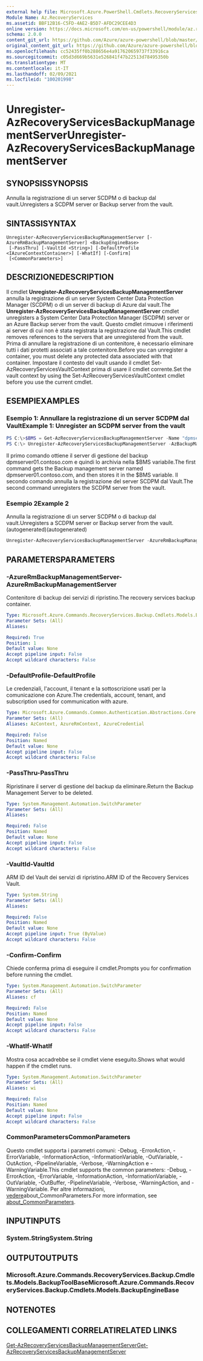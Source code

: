 ```yaml
---
external help file: Microsoft.Azure.PowerShell.Cmdlets.RecoveryServices.Backup.dll-Help.xml
Module Name: Az.RecoveryServices
ms.assetid: BBF12B16-C5FD-4AE2-B5D7-AFDC29CEE4D3
online version: https://docs.microsoft.com/en-us/powershell/module/az.recoveryservices/unregister-azrecoveryservicesbackupmanagementserver
schema: 2.0.0
content_git_url: https://github.com/Azure/azure-powershell/blob/master/src/RecoveryServices/RecoveryServices/help/Unregister-AzRecoveryServicesBackupManagementServer.md
original_content_git_url: https://github.com/Azure/azure-powershell/blob/master/src/RecoveryServices/RecoveryServices/help/Unregister-AzRecoveryServicesBackupManagementServer.md
ms.openlocfilehash: cc52435ff0b288656e4a917620659737f33916ca
ms.sourcegitcommit: c05d3d669b5631e526841f47b22513d78495350b
ms.translationtype: MT
ms.contentlocale: it-IT
ms.lasthandoff: 02/09/2021
ms.locfileid: "100201998"
---
```

# <span data-ttu-id="9ab5f-101">Unregister-AzRecoveryServicesBackupManagementServer</span><span class="sxs-lookup"><span data-stu-id="9ab5f-101">Unregister-AzRecoveryServicesBackupManagementServer</span></span>

## <span data-ttu-id="9ab5f-102">SYNOPSIS</span><span class="sxs-lookup"><span data-stu-id="9ab5f-102">SYNOPSIS</span></span>
<span data-ttu-id="9ab5f-103">Annulla la registrazione di un server SCDPM o di backup dal vault.</span><span class="sxs-lookup"><span data-stu-id="9ab5f-103">Unregisters a SCDPM server or Backup server from the vault.</span></span>

## <span data-ttu-id="9ab5f-104">SINTASSI</span><span class="sxs-lookup"><span data-stu-id="9ab5f-104">SYNTAX</span></span>

```
Unregister-AzRecoveryServicesBackupManagementServer [-AzureRmBackupManagementServer] <BackupEngineBase>
 [-PassThru] [-VaultId <String>] [-DefaultProfile <IAzureContextContainer>] [-WhatIf] [-Confirm]
 [<CommonParameters>]
```

## <span data-ttu-id="9ab5f-105">DESCRIZIONE</span><span class="sxs-lookup"><span data-stu-id="9ab5f-105">DESCRIPTION</span></span>
<span data-ttu-id="9ab5f-106">Il cmdlet **Unregister-AzRecoveryServicesBackupManagementServer** annulla la registrazione di un server System Center Data Protection Manager (SCDPM) o di un server di backup di Azure dal vault.</span><span class="sxs-lookup"><span data-stu-id="9ab5f-106">The **Unregister-AzRecoveryServicesBackupManagementServer** cmdlet unregisters a System Center Data Protection Manager (SCDPM) server or an Azure Backup server from the vault.</span></span>
<span data-ttu-id="9ab5f-107">Questo cmdlet rimuove i riferimenti ai server di cui non è stata registrata la registrazione dal Vault.</span><span class="sxs-lookup"><span data-stu-id="9ab5f-107">This cmdlet removes references to the servers that are unregistered from the vault.</span></span>
<span data-ttu-id="9ab5f-108">Prima di annullare la registrazione di un contenitore, è necessario eliminare tutti i dati protetti associati a tale contenitore.</span><span class="sxs-lookup"><span data-stu-id="9ab5f-108">Before you can unregister a container, you must delete any protected data associated with that container.</span></span>
<span data-ttu-id="9ab5f-109">Impostare il contesto del vault usando il cmdlet Set-AzRecoveryServicesVaultContext prima di usare il cmdlet corrente.</span><span class="sxs-lookup"><span data-stu-id="9ab5f-109">Set the vault context by using the Set-AzRecoveryServicesVaultContext cmdlet before you use the current cmdlet.</span></span>

## <span data-ttu-id="9ab5f-110">ESEMPI</span><span class="sxs-lookup"><span data-stu-id="9ab5f-110">EXAMPLES</span></span>

### <span data-ttu-id="9ab5f-111">Esempio 1: Annullare la registrazione di un server SCDPM dal Vault</span><span class="sxs-lookup"><span data-stu-id="9ab5f-111">Example 1: Unregister an SCDPM server from the vault</span></span>
```powershell
PS C:\>$BMS = Get-AzRecoveryServicesBackupManagementServer -Name "dpmserver01.contoso.com"
PS C:\> Unregister-AzRecoveryServicesBackupManagementServer -AzBackupManagementServer $BMS
```

<span data-ttu-id="9ab5f-112">Il primo comando ottiene il server di gestione del backup dpmserver01.contoso.com e quindi lo archivia nella $BMS variabile.</span><span class="sxs-lookup"><span data-stu-id="9ab5f-112">The first command gets the Backup management server named dpmserver01.contoso.com, and then stores it in the $BMS variable.</span></span>
<span data-ttu-id="9ab5f-113">Il secondo comando annulla la registrazione del server SCDPM dal Vault.</span><span class="sxs-lookup"><span data-stu-id="9ab5f-113">The second command unregisters the SCDPM server from the vault.</span></span>

### <span data-ttu-id="9ab5f-114">Esempio 2</span><span class="sxs-lookup"><span data-stu-id="9ab5f-114">Example 2</span></span>

<span data-ttu-id="9ab5f-115">Annulla la registrazione di un server SCDPM o di backup dal vault.</span><span class="sxs-lookup"><span data-stu-id="9ab5f-115">Unregisters a SCDPM server or Backup server from the vault.</span></span> <span data-ttu-id="9ab5f-116">(autogenerated)</span><span class="sxs-lookup"><span data-stu-id="9ab5f-116">(autogenerated)</span></span>

```powershell <!-- Aladdin Generated Example --> 
Unregister-AzRecoveryServicesBackupManagementServer -AzureRmBackupManagementServer <BackupEngineBase> -VaultId $vault.ID
```

## <span data-ttu-id="9ab5f-117">PARAMETERS</span><span class="sxs-lookup"><span data-stu-id="9ab5f-117">PARAMETERS</span></span>

### <span data-ttu-id="9ab5f-118">-AzureRmBackupManagementServer</span><span class="sxs-lookup"><span data-stu-id="9ab5f-118">-AzureRmBackupManagementServer</span></span>
<span data-ttu-id="9ab5f-119">Contenitore di backup dei servizi di ripristino.</span><span class="sxs-lookup"><span data-stu-id="9ab5f-119">The recovery services backup container.</span></span>

```yaml
Type: Microsoft.Azure.Commands.RecoveryServices.Backup.Cmdlets.Models.BackupEngineBase
Parameter Sets: (All)
Aliases:

Required: True
Position: 1
Default value: None
Accept pipeline input: False
Accept wildcard characters: False
```

### <span data-ttu-id="9ab5f-120">-DefaultProfile</span><span class="sxs-lookup"><span data-stu-id="9ab5f-120">-DefaultProfile</span></span>
<span data-ttu-id="9ab5f-121">Le credenziali, l'account, il tenant e la sottoscrizione usati per la comunicazione con Azure.</span><span class="sxs-lookup"><span data-stu-id="9ab5f-121">The credentials, account, tenant, and subscription used for communication with azure.</span></span>

```yaml
Type: Microsoft.Azure.Commands.Common.Authentication.Abstractions.Core.IAzureContextContainer
Parameter Sets: (All)
Aliases: AzContext, AzureRmContext, AzureCredential

Required: False
Position: Named
Default value: None
Accept pipeline input: False
Accept wildcard characters: False
```

### <span data-ttu-id="9ab5f-122">-PassThru</span><span class="sxs-lookup"><span data-stu-id="9ab5f-122">-PassThru</span></span>
<span data-ttu-id="9ab5f-123">Ripristinare il server di gestione del backup da eliminare.</span><span class="sxs-lookup"><span data-stu-id="9ab5f-123">Return the Backup Management Server to be deleted.</span></span>

```yaml
Type: System.Management.Automation.SwitchParameter
Parameter Sets: (All)
Aliases:

Required: False
Position: Named
Default value: None
Accept pipeline input: False
Accept wildcard characters: False
```

### <span data-ttu-id="9ab5f-124">-VaultId</span><span class="sxs-lookup"><span data-stu-id="9ab5f-124">-VaultId</span></span>
<span data-ttu-id="9ab5f-125">ARM ID del Vault dei servizi di ripristino.</span><span class="sxs-lookup"><span data-stu-id="9ab5f-125">ARM ID of the Recovery Services Vault.</span></span>

```yaml
Type: System.String
Parameter Sets: (All)
Aliases:

Required: False
Position: Named
Default value: None
Accept pipeline input: True (ByValue)
Accept wildcard characters: False
```

### <span data-ttu-id="9ab5f-126">-Confirm</span><span class="sxs-lookup"><span data-stu-id="9ab5f-126">-Confirm</span></span>
<span data-ttu-id="9ab5f-127">Chiede conferma prima di eseguire il cmdlet.</span><span class="sxs-lookup"><span data-stu-id="9ab5f-127">Prompts you for confirmation before running the cmdlet.</span></span>

```yaml
Type: System.Management.Automation.SwitchParameter
Parameter Sets: (All)
Aliases: cf

Required: False
Position: Named
Default value: None
Accept pipeline input: False
Accept wildcard characters: False
```

### <span data-ttu-id="9ab5f-128">-WhatIf</span><span class="sxs-lookup"><span data-stu-id="9ab5f-128">-WhatIf</span></span>
<span data-ttu-id="9ab5f-129">Mostra cosa accadrebbe se il cmdlet viene eseguito.</span><span class="sxs-lookup"><span data-stu-id="9ab5f-129">Shows what would happen if the cmdlet runs.</span></span> 

```yaml
Type: System.Management.Automation.SwitchParameter
Parameter Sets: (All)
Aliases: wi

Required: False
Position: Named
Default value: None
Accept pipeline input: False
Accept wildcard characters: False
```

### <span data-ttu-id="9ab5f-130">CommonParameters</span><span class="sxs-lookup"><span data-stu-id="9ab5f-130">CommonParameters</span></span>
<span data-ttu-id="9ab5f-131">Questo cmdlet supporta i parametri comuni: -Debug, -ErrorAction, -ErrorVariable, -InformationAction, -InformationVariable, -OutVariable, -OutAction, -PipelineVariable, -Verbose, -WarningAction e -WarningVariable.</span><span class="sxs-lookup"><span data-stu-id="9ab5f-131">This cmdlet supports the common parameters: -Debug, -ErrorAction, -ErrorVariable, -InformationAction, -InformationVariable, -OutVariable, -OutBuffer, -PipelineVariable, -Verbose, -WarningAction, and -WarningVariable.</span></span> <span data-ttu-id="9ab5f-132">Per altre informazioni, [vedere](http://go.microsoft.com/fwlink/?LinkID=113216)about_CommonParameters.</span><span class="sxs-lookup"><span data-stu-id="9ab5f-132">For more information, see [about_CommonParameters](http://go.microsoft.com/fwlink/?LinkID=113216).</span></span>

## <span data-ttu-id="9ab5f-133">INPUT</span><span class="sxs-lookup"><span data-stu-id="9ab5f-133">INPUTS</span></span>

### <span data-ttu-id="9ab5f-134">System.String</span><span class="sxs-lookup"><span data-stu-id="9ab5f-134">System.String</span></span>

## <span data-ttu-id="9ab5f-135">OUTPUT</span><span class="sxs-lookup"><span data-stu-id="9ab5f-135">OUTPUTS</span></span>

### <span data-ttu-id="9ab5f-136">Microsoft.Azure.Commands.RecoveryServices.Backup.Cmdlets.Models.BackupToolBase</span><span class="sxs-lookup"><span data-stu-id="9ab5f-136">Microsoft.Azure.Commands.RecoveryServices.Backup.Cmdlets.Models.BackupEngineBase</span></span>

## <span data-ttu-id="9ab5f-137">NOTE</span><span class="sxs-lookup"><span data-stu-id="9ab5f-137">NOTES</span></span>

## <span data-ttu-id="9ab5f-138">COLLEGAMENTI CORRELATI</span><span class="sxs-lookup"><span data-stu-id="9ab5f-138">RELATED LINKS</span></span>

[<span data-ttu-id="9ab5f-139">Get-AzRecoveryServicesBackupManagementServer</span><span class="sxs-lookup"><span data-stu-id="9ab5f-139">Get-AzRecoveryServicesBackupManagementServer</span></span>](./Get-AzRecoveryServicesBackupManagementServer.md)


